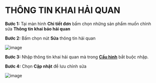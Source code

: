 # THÔNG TIN KHAI HẢI QUAN

**Bước 1:** Tại màn hình **Chi tiết đơn** bấm chọn những sản phẩm muốn chỉnh sửa **Thông tin khai báo hải quan**

**Bước 2:** Bấm chọn nút **Sửa** thông tin hải quan

![image](https://user-images.githubusercontent.com/75475064/101882584-aa348a00-3bc8-11eb-94ac-0282583895ee.png)

**Bước 3:** Nhập thông tin khai hải quan mà trong **[Cấu hình](https://hd.gobiz.vn/m5/cauhinhnangcao)** bắt buộc nhập.

**Bước 4:** Chọn **Cập nhật** để lưu chỉnh sửa

![image](https://user-images.githubusercontent.com/75475064/101883418-d13f8b80-3bc9-11eb-942c-61e55773728f.png)




